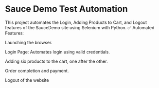 # Sauce Demo Test Automation
This project automates the Login, Adding Products to Cart, and Logout features of the SauceDemo site using Selenium with Python.
✅ Automated Features:

Launching the browser.

Login Page: Automates login using valid credentials.

Adding six products to the cart, one after the other.

Order completion and payment.

Logout of the website
